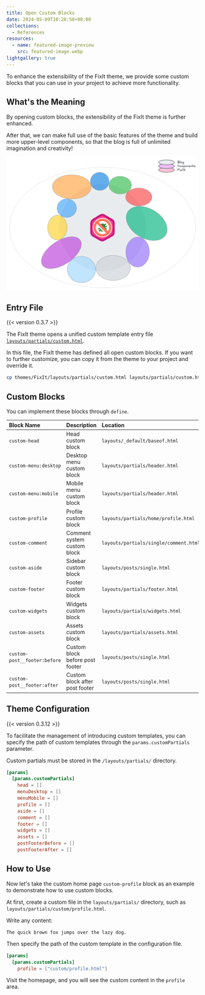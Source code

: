 ```yaml
---
title: Open Custom Blocks
date: 2024-05-09T10:28:58+08:00
collections:
  - References
resources:
  - name: featured-image-preview
    src: featured-image.webp
lightgallery: true
---
```


To enhance the extensibility of the FixIt theme, we provide some custom blocks that you can use in your project to achieve more functionality.

<!--more-->

## What's the Meaning

By opening custom blocks, the extensibility of the FixIt theme is further enhanced.

After that, we can make full use of the basic features of the theme and build more upper-level components, so that the blog is full of unlimited imagination and creativity!

![Theme, Components, Blog Venn Diagram](./featured-image.webp "Build multiple upper-level components based on the FixIt theme, and finally use them in the top-level blog.")

## Entry File

{{< version 0.3.7 >}}

The FixIt theme opens a unified custom template entry file [`layouts/partials/custom.html`][custom-html].

In this file, the FixIt theme has defined all open custom blocks. If you want to further customize, you can copy it from the theme to your project and override it.

```bash
cp themes/FixIt/layouts/partials/custom.html layouts/partials/custom.html
```

## Custom Blocks

You can implement these blocks through `define`.

| Block Name                   | Description                     | Location                               |
| :--------------------------- | :------------------------------ | :------------------------------------- |
| `custom-head`                | Head custom block               | `layouts/_default/baseof.html`         |
| `custom-menu:desktop`        | Desktop menu custom block       | `layouts/partials/header.html`         |
| `custom-menu:mobile`         | Mobile menu custom block        | `layouts/partials/header.html`         |
| `custom-profile`             | Profile custom block            | `layouts/partials/home/profile.html`   |
| `custom-comment`             | Comment system custom block     | `layouts/partials/single/comment.html` |
| `custom-aside`               | Sidebar custom block            | `layouts/posts/single.html`            |
| `custom-footer`              | Footer custom block             | `layouts/partials/footer.html`         |
| `custom-widgets`             | Widgets custom block            | `layouts/partials/widgets.html`        |
| `custom-assets`              | Assets custom block             | `layouts/partials/assets.html`         |
| `custom-post__footer:before` | Custom block before post footer | `layouts/posts/single.html`            |
| `custom-post__footer:after`  | Custom block after post footer  | `layouts/posts/single.html`            |

## Theme Configuration

{{< version 0.3.12 >}}

To facilitate the management of introducing custom templates, you can specify the path of custom templates through the `params.customPartials` parameter.

Custom partials must be stored in the `/layouts/partials/` directory.

```toml
[params]
  [params.customPartials]
    head = []
    menuDesktop = []
    menuMobile = []
    profile = []
    aside = []
    comment = []
    footer = []
    widgets = []
    assets = []
    postFooterBefore = []
    postFooterAfter = []
```

## How to Use

Now let's take the custom home page `custom-profile` block as an example to demonstrate how to use custom blocks.

At first, create a custom file in the `layouts/partials/` directory, such as `layouts/partials/custom/profile.html`.

Write any content:

```go-html-template
The quick brown fox jumps over the lazy dog.
```

Then specify the path of the custom template in the configuration file.

```toml
[params]
  [params.customPartials]
    profile = ["custom/profile.html"]
```

Visit the homepage, and you will see the custom content in the `profile` area.

<!-- link reference definition -->
[custom-html]: https://github.com/hugo-fixit/FixIt/blob/master/layouts/partials/custom.html

